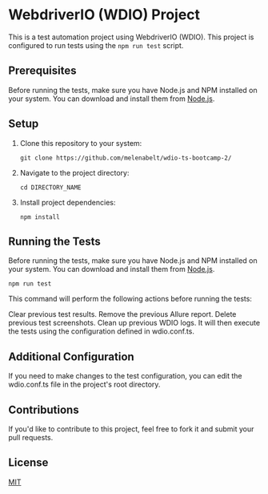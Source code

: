 # WebdriverIO (WDIO) Project

This is a test automation project using WebdriverIO (WDIO). This project is configured to run tests using the `npm run test` script.

## Prerequisites

Before running the tests, make sure you have Node.js and NPM installed on your system. You can download and install them from [Node.js](https://nodejs.org/).

## Setup

1. Clone this repository to your system:

   ```shell
   git clone https://github.com/melenabelt/wdio-ts-bootcamp-2/
   ```

2. Navigate to the project directory:

   ```shell
   cd DIRECTORY_NAME
   ```

3. Install project dependencies:

   ```shell
   npm install
   ```

## Running the Tests

Before running the tests, make sure you have Node.js and NPM installed on your system. You can download and install them from [Node.js](https://nodejs.org/).

```shell
npm run test
```

This command will perform the following actions before running the tests:

Clear previous test results.
Remove the previous Allure report.
Delete previous test screenshots.
Clean up previous WDIO logs.
It will then execute the tests using the configuration defined in wdio.conf.ts.

## Additional Configuration

If you need to make changes to the test configuration, you can edit the wdio.conf.ts file in the project's root directory.

## Contributions

If you'd like to contribute to this project, feel free to fork it and submit your pull requests.

## License

[MIT](https://choosealicense.com/licenses/mit/)

